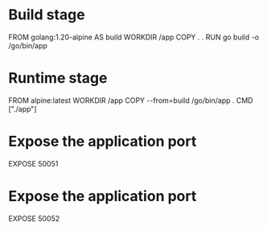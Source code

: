 # Build stage
FROM golang:1.20-alpine AS build
WORKDIR /app
COPY . .
RUN go build -o /go/bin/app

# Runtime stage
FROM alpine:latest
WORKDIR /app
COPY --from=build /go/bin/app .
CMD ["./app"]

# Expose the application port
EXPOSE 50051

# Expose the application port
EXPOSE 50052